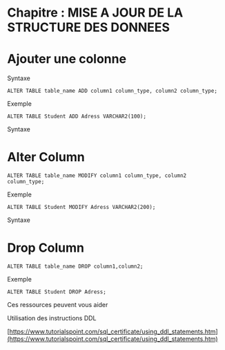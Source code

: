 # Chapitre : MISE A JOUR DE LA STRUCTURE DES DONNEES

# Ajouter une colonne

Syntaxe

```
ALTER TABLE table_name ADD column1 column_type, column2 column_type;
```

Exemple

```
ALTER TABLE Student ADD Adress VARCHAR2(100);
```

Syntaxe

# Alter Column

```
ALTER TABLE table_name MODIFY column1 column_type, column2 column_type;
```

Exemple

```
ALTER TABLE Student MODIFY Adress VARCHAR2(200);
```

Syntaxe

# Drop Column

```
ALTER TABLE table_name DROP column1,column2;
```

Exemple

```
ALTER TABLE Student DROP Adress;
```

Ces ressources peuvent vous aider

Utilisation des instructions DDL

[https://www.tutorialspoint.com/sql_certificate/using_ddl_statements.htm](https://www.tutorialspoint.com/sql_certificate/using_ddl_statements.htm)
